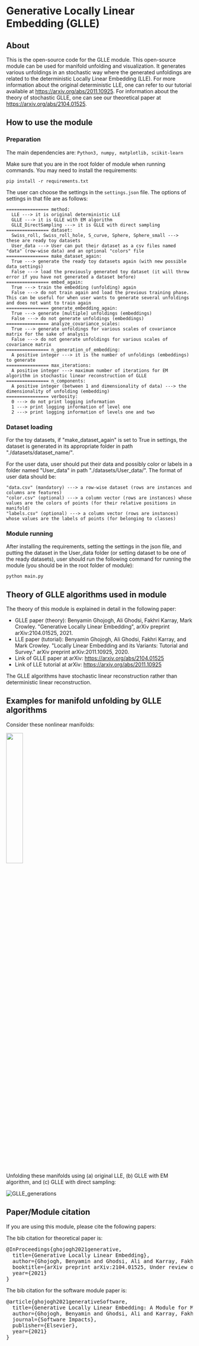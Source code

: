 # Generative Locally Linear Embedding (GLLE)

## About

This is the open-source code for the GLLE module. This open-source module can be used for manifold unfolding and visualization. It generates various unfoldings in an stochastic way where the generated unfoldings are related to the deterministic Locally Linear Embedding (LLE). For more information about the original deterministic LLE, one can refer to our tutorial available at https://arxiv.org/abs/2011.10925. For information about the theory of stochastic GLLE, one can see our theoretical paper at https://arxiv.org/abs/2104.01525.

## How to use the module

### Preparation

The main dependencies are: `Python3, numpy, matplotlib, scikit-learn`

Make sure that you are in the root folder of module when running commands. You may need to install the requirements:

```shell
pip install -r requirements.txt
```

The user can choose the settings in the `settings.json` file. The options of settings in that file are as follows:

```
================ method: 
  LLE ---> it is original deterministic LLE
  GLLE ---> it is GLLE with EM algorithm
  GLLE_DirectSampling ---> it is GLLE with direct sampling
================ dataset:
  Swiss_roll, Swiss_roll_hole, S_curve, Sphere, Sphere_small ---> these are ready toy datasets
  User_data ---> User can put their dataset as a csv files named "data" (row-wise data) and an optional "colors" file
================ make_dataset_again:
  True ---> generate the ready toy datasets again (with new possible data settings)
  False ---> load the previously generated toy dataset (it will throw error if you have not generated a dataset before)
================ embed_again:
  True ---> train the embedding (unfolding) again
  False ---> do not train again and load the previous training phase. This can be useful for when user wants to generate several unfoldings and does not want to train again
================ generate_embedding_again:
  True ---> generate [multiple] unfoldings (embeddings)
  False ---> do not generate unfoldings (embeddings)
================ analyze_covariance_scales:
  True ---> generate unfoldings for various scales of covariance matrix for the sake of analysis
  False ---> do not generate unfoldings for various scales of covariance matrix
================ n_generation_of_embedding:
  A positive integer ---> it is the number of unfoldings (embeddings) to generate
================ max_iterations:
  A positive integer ---> maximum number of iterations for EM algorithm in stochastic linear reconstruction of GLLE
================ n_components:
  A positive integer (between 1 and dimensionality of data) ---> the dimensionality of unfolding (embedding)
================ verbosity:
  0 ---> do not print logging information
  1 ---> print logging information of level one
  2 ---> print logging information of levels one and two
```

### Dataset loading

For the toy datasets, if "make_dataset_again" is set to True in settings, the dataset is generated in its appropriate folder in path "./datasets/dataset_name/". 

For the user data, user should put their data and possibly color or labels in a folder named "User_data" in path "./datasets/User_data/". 
The format of user data should be:
```
"data.csv" (mandatory) ---> a row-wise dataset (rows are instances and columns are features)
"color.csv" (optional) ---> a column vector (rows are instances) whose values are the colors of points (for their relative positions in manifold)
"labels.csv" (optional) ---> a column vector (rows are instances) whose values are the labels of points (for belonging to classes)
```

### Module running

After installing the requirements, setting the settings in the json file, and putting the dataset in the User_data folder (or setting dataset to be one of the ready datasets), user should run the following command for running the module (you should be in the root folder of module):
```shell
python main.py
```

## Theory of GLLE algorithms used in module

The theory of this module is explained in detail in the following paper:

- GLLE paper (theory): Benyamin Ghojogh, Ali Ghodsi, Fakhri Karray, Mark Crowley. "Generative Locally Linear Embedding", arXiv preprint arXiv:2104.01525, 2021.
- LLE paper (tutorial): Benyamin Ghojogh, Ali Ghodsi, Fakhri Karray, and Mark Crowley. "Locally Linear Embedding and its Variants: Tutorial and Survey." arXiv preprint arXiv:2011.10925, 2020.
- Link of GLLE paper at arXiv: https://arxiv.org/abs/2104.01525
- Link of LLE tutorial at arXiv: https://arxiv.org/abs/2011.10925

The GLLE algorithms have stochastic linear reconstruction rather than deterministic linear reconstruction. 

## Examples for manifold unfolding by GLLE algorithms

Consider these nonlinear manifolds:

<img src="https://user-images.githubusercontent.com/66282117/113497353-5203f980-94d1-11eb-86f8-1f1b4d86f173.png" width="30%">

Unfolding these manifolds using (a) original LLE, (b) GLLE with EM algorithm, and (c) GLLE with direct sampling:

![GLLE_generations](https://user-images.githubusercontent.com/66282117/113497394-a7400b00-94d1-11eb-9101-6d67b6bfefc4.png)

## Paper/Module citation

If you are using this module, please cite the following papers:

The bib citation for theoretical paper is:
<pre>
@InProceedings{ghojogh2021generative,
  title={Generative Locally Linear Embedding},
  author={Ghojogh, Benyamin and Ghodsi, Ali and Karray, Fakhri and Crowley, Mark},
  booktitle={arXiv preprint arXiv:2104.01525, Under review of IEEE SMC conference},
  year={2021}
}
</pre>

The bib citation for the software module paper is:
<pre>
@article{ghojogh2021generativeSoftware,
  title={Generative Locally Linear Embedding: A Module for Manifold Unfolding and Visualization},
  author={Ghojogh, Benyamin and Ghodsi, Ali and Karray, Fakhri and Crowley, Mark},
  journal={Software Impacts},
  publisher={Elsevier},
  year={2021}
}
</pre>
